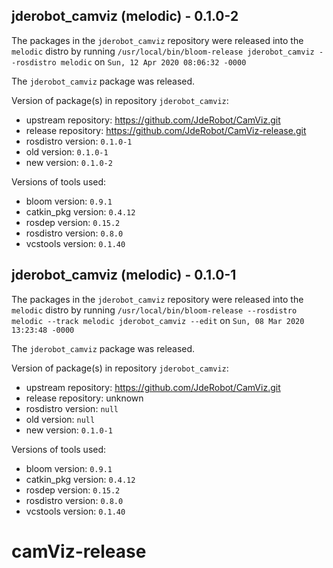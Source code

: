 ## jderobot_camviz (melodic) - 0.1.0-2

The packages in the `jderobot_camviz` repository were released into the `melodic` distro by running `/usr/local/bin/bloom-release jderobot_camviz --rosdistro melodic` on `Sun, 12 Apr 2020 08:06:32 -0000`

The `jderobot_camviz` package was released.

Version of package(s) in repository `jderobot_camviz`:

- upstream repository: https://github.com/JdeRobot/CamViz.git
- release repository: https://github.com/JdeRobot/CamViz-release.git
- rosdistro version: `0.1.0-1`
- old version: `0.1.0-1`
- new version: `0.1.0-2`

Versions of tools used:

- bloom version: `0.9.1`
- catkin_pkg version: `0.4.12`
- rosdep version: `0.15.2`
- rosdistro version: `0.8.0`
- vcstools version: `0.1.40`


## jderobot_camviz (melodic) - 0.1.0-1

The packages in the `jderobot_camviz` repository were released into the `melodic` distro by running `/usr/local/bin/bloom-release --rosdistro melodic --track melodic jderobot_camviz --edit` on `Sun, 08 Mar 2020 13:23:48 -0000`

The `jderobot_camviz` package was released.

Version of package(s) in repository `jderobot_camviz`:

- upstream repository: https://github.com/JdeRobot/CamViz.git
- release repository: unknown
- rosdistro version: `null`
- old version: `null`
- new version: `0.1.0-1`

Versions of tools used:

- bloom version: `0.9.1`
- catkin_pkg version: `0.4.12`
- rosdep version: `0.15.2`
- rosdistro version: `0.8.0`
- vcstools version: `0.1.40`


# camViz-release